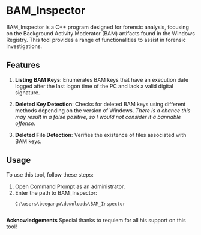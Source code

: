 # BAM_Inspector

BAM_Inspector is a C++ program designed for forensic analysis, focusing on the Background Activity Moderator (BAM) artifacts found in the Windows Registry. This tool provides a range of functionalities to assist in forensic investigations.

## Features

1. **Listing BAM Keys**: Enumerates BAM keys that have an execution date logged after the last logon time of the PC and lack a valid digital signature.
   
2. **Deleted Key Detection**: Checks for deleted BAM keys using different methods depending on the version of Windows. *There is a chance this may result in a false positive, so I would not consider it a bannable offense.*
   
3. **Deleted File Detection**: Verifies the existence of files associated with BAM keys.

## Usage

To use this tool, follow these steps:

1. Open Command Prompt as an administrator.
2. Enter the path to BAM_Inspector:
   ```sh
   C:\users\beegangw\downloads\BAM_Inspector



**Acknowledgements**
Special thanks to requiem for all his support on this tool!
